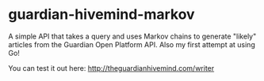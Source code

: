 # guardian-hivemind-markov
A simple API that takes a query and uses Markov chains to generate "likely" articles from the Guardian Open Platform API. Also my first attempt at using Go!

You can test it out here: http://theguardianhivemind.com/writer
